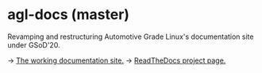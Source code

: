 # agl-docs (master)
Revamping and restructuring Automotive Grade Linux's documentation site under GSoD'20.

-> [The working documentation site.](https://docs-agl.readthedocs.io/)
-> [ReadTheDocs project page.](https://readthedocs.org/projects/agl-docs/)
